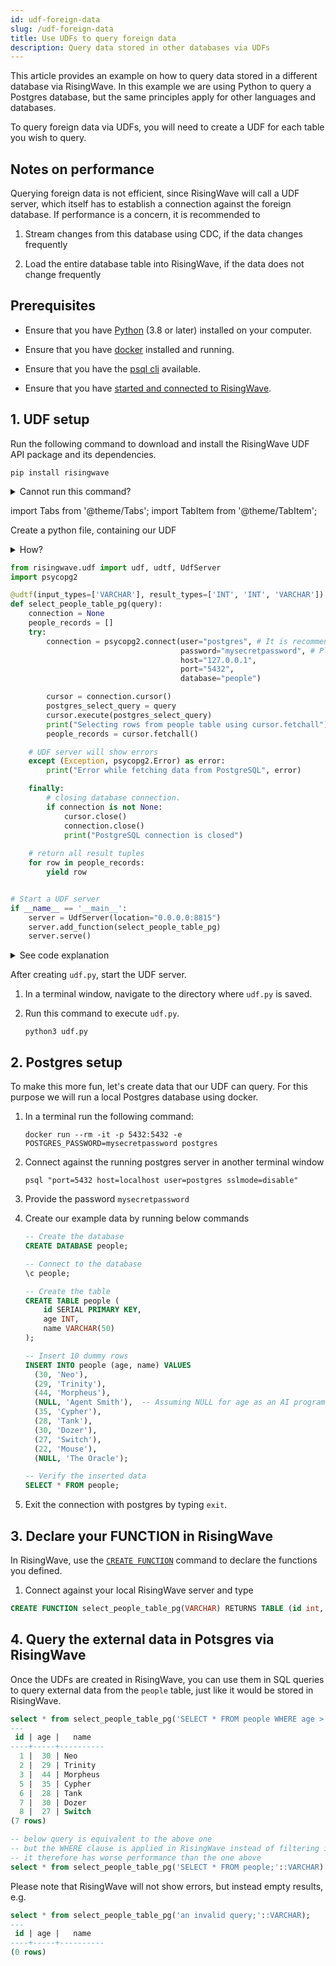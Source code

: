```yaml
---
id: udf-foreign-data
slug: /udf-foreign-data
title: Use UDFs to query foreign data
description: Query data stored in other databases via UDFs
---
```


This article provides an example on how to query data stored in a different database via RisingWave. In this example we are using Python to query a Postgres database, but the same principles apply for other languages and databases.

To query foreign data via UDFs, you will need to create a UDF for each table you wish to query.

## Notes on performance

Querying foreign data is not efficient, since RisingWave will call a UDF server, which itself has to establish a connection against the foreign database. If performance is a concern, it is recommended to 

1. Stream changes from this database using CDC, if the data changes frequently

1. Load the entire database table into RisingWave, if the data does not change frequently



## Prerequisites

- Ensure that you have [Python](https://www.python.org/downloads/) (3.8 or later) installed on your computer.
  
- Ensure that you have [docker](https://docs.docker.com/engine/install/) installed and running. 

- Ensure that you have the [psql cli](https://www.postgresql.org/docs/current/app-psql.html) available. 

- Ensure that you have [started and connected to RisingWave](get-started.md#run-risingwave).


## 1. UDF setup

Run the following command to download and install the RisingWave UDF API package and its dependencies.

```shell
pip install risingwave
```

<details>
<summary>Cannot run this command?</summary>
If "command not found: pip" is returned, <a href="https://packaging.python.org/en/latest/tutorials/installing-packages/#ensure-you-can-run-pip-from-the-command-line">check if pip is available</a> in your environment and <a href="https://packaging.python.org/en/latest/tutorials/installing-packages/#ensure-pip-setuptools-and-wheel-are-up-to-date">ensure it is up to date</a>.
</details>

import Tabs from '@theme/Tabs';
import TabItem from '@theme/TabItem';


Create a python file, containing our UDF

<details>
<summary>How?</summary>
Here are a few methods for creating a Python file.
<Tabs>
<TabItem value="code" label="Code editor">
Here we take VS Code as an example.

1. Open VS Code and create a new file by selecting **File** from the top menu and clicking on **New File**.

1. Type `udf.py` as the name and extension of the file.

1. Copy and paste the script below into the newly created file.

1. Save the edits.

</TabItem>

<TabItem value="terminal" label="Terminal">
Here we take the Vim text editor as an example.

1. Open a terminal window.

1. Run `vim udf.py` to create the file and open it in Vim.

1. Press `I` to enter insert mode in Vim.

1. Copy and paste the script below into the editor.

1. Press `Esc` to exit insert mode.

1. Enter `:wq` to save the file and exit Vim.

</TabItem>
</Tabs>
</details>

```python title="udf.py"
from risingwave.udf import udf, udtf, UdfServer
import psycopg2

@udtf(input_types=['VARCHAR'], result_types=['INT', 'INT', 'VARCHAR'])
def select_people_table_pg(query):
    connection = None
    people_records = []
    try:
        connection = psycopg2.connect(user="postgres", # It is recommended to use a read-only user in production
                                      password="mysecretpassword", # Please do NOT hardcode your password in production!
                                      host="127.0.0.1",
                                      port="5432",
                                      database="people")

        cursor = connection.cursor()
        postgres_select_query = query
        cursor.execute(postgres_select_query)
        print("Selecting rows from people table using cursor.fetchall")
        people_records = cursor.fetchall()

    # UDF server will show errors
    except (Exception, psycopg2.Error) as error:
        print("Error while fetching data from PostgreSQL", error)

    finally:
        # closing database connection.
        if connection is not None:
            cursor.close()
            connection.close()
            print("PostgreSQL connection is closed")
    
    # return all result tuples
    for row in people_records:
        yield row


# Start a UDF server
if __name__ == '__main__':
    server = UdfServer(location="0.0.0.0:8815")
    server.add_function(select_people_table_pg)
    server.serve()
```

<details>
<summary>See code explanation</summary>

We use the `udtf` decorator to declare a UDF that returns multiple tuples at once. We pass the query string to `select_people_table_pg` as the parameter `query`. The query is executed in against a postgres server running on `127.0.0.1:5432`

</details>

After creating `udf.py`, start the UDF server.

1. In a terminal window, navigate to the directory where `udf.py` is saved.

1. Run this command to execute `udf.py`.

    ```shell
    python3 udf.py
    ```

## 2. Postgres setup

To make this more fun, let's create data that our UDF can query. For this purpose we will run a local Postgres database using docker.

1. In a terminal run the following command: 

    ```shell
    docker run --rm -it -p 5432:5432 -e POSTGRES_PASSWORD=mysecretpassword postgres
    ```

1. Connect against the running postgres server in another terminal window 

    ```shell
    psql "port=5432 host=localhost user=postgres sslmode=disable" 
    ```

1. Provide the password `mysecretpassword`

1. Create our example data by running below commands

    ```sql
    -- Create the database
    CREATE DATABASE people;

    -- Connect to the database
    \c people;

    -- Create the table
    CREATE TABLE people (
        id SERIAL PRIMARY KEY,
        age INT,
        name VARCHAR(50)
    );

    -- Insert 10 dummy rows
    INSERT INTO people (age, name) VALUES 
      (30, 'Neo'),
      (29, 'Trinity'),
      (44, 'Morpheus'),
      (NULL, 'Agent Smith'),  -- Assuming NULL for age as an AI program
      (35, 'Cypher'),
      (28, 'Tank'),
      (30, 'Dozer'),
      (27, 'Switch'),
      (22, 'Mouse'),
      (NULL, 'The Oracle');

    -- Verify the inserted data
    SELECT * FROM people; 
    ```

1. Exit the connection with postgres by typing `exit`. 

## 3. Declare your FUNCTION in RisingWave

In RisingWave, use the [`CREATE FUNCTION`](/sql/commands/sql-create-function.md) command to declare the functions you defined.

1. Connect against your local RisingWave server and type

```sql
CREATE FUNCTION select_people_table_pg(VARCHAR) RETURNS TABLE (id int, age int, name varchar) LANGUAGE python AS select_people_table_pg USING LINK 'http://localhost:8815'; -- If you are running RisingWave using Docker, replace the address with 'http://host.docker.internal:8815'.
```

## 4. Query the external data in Potsgres via RisingWave

Once the UDFs are created in RisingWave, you can use them in SQL queries to query external data from the `people` table, just like it would be stored in RisingWave.

```sql
select * from select_people_table_pg('SELECT * FROM people WHERE age > 25;'::VARCHAR);
---
 id | age |   name
----+-----+----------
  1 |  30 | Neo
  2 |  29 | Trinity
  3 |  44 | Morpheus
  5 |  35 | Cypher
  6 |  28 | Tank
  7 |  30 | Dozer
  8 |  27 | Switch
(7 rows)

-- below query is equivalent to the above one
-- but the WHERE clause is applied in RisingWave instead of filtering in postgres directly
-- it therefore has worse performance than the one above
select * from select_people_table_pg('SELECT * FROM people;'::VARCHAR) WHERE age > 25;
```

Please note that RisingWave will not show errors, but instead empty results, e.g. 

```sql
select * from select_people_table_pg('an invalid query;'::VARCHAR);
---
 id | age |   name
----+-----+----------
(0 rows)
```
